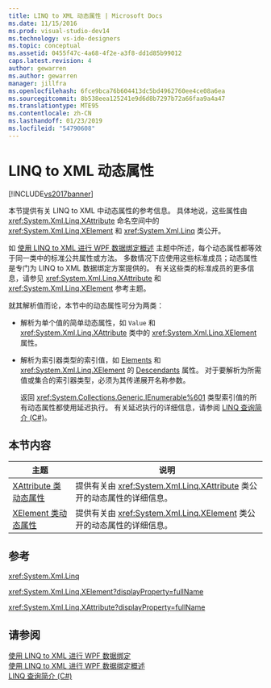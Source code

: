 ```yaml
---
title: LINQ to XML 动态属性 | Microsoft Docs
ms.date: 11/15/2016
ms.prod: visual-studio-dev14
ms.technology: vs-ide-designers
ms.topic: conceptual
ms.assetid: 0455f47c-4a68-4f2e-a3f8-dd1d85b99012
caps.latest.revision: 4
author: gewarren
ms.author: gewarren
manager: jillfra
ms.openlocfilehash: 6fce9bca76b604413dc5bd4962760ee4ce08a6ea
ms.sourcegitcommit: 8b538eea125241e9d6d8b7297b72a66faa9a4a47
ms.translationtype: MTE95
ms.contentlocale: zh-CN
ms.lasthandoff: 01/23/2019
ms.locfileid: "54790608"
---
```

# <a name="linq-to-xml-dynamic-properties"></a>LINQ to XML 动态属性
[!INCLUDE[vs2017banner](../includes/vs2017banner.md)]

本节提供有关 LINQ to XML 中动态属性的参考信息。 具体地说，这些属性由 <xref:System.Xml.Linq.XAttribute> 命名空间中的 <xref:System.Xml.Linq.XElement> 和 <xref:System.Xml.Linq> 类公开。  
  
 如 [使用 LINQ to XML 进行 WPF 数据绑定概述](../designers/wpf-data-binding-with-linq-to-xml-overview.md) 主题中所述，每个动态属性都等效于同一类中的标准公共属性或方法。 多数情况下应使用这些标准成员；动态属性是专门为 LINQ to XML 数据绑定方案提供的。 有关这些类的标准成员的更多信息，请参见 <xref:System.Xml.Linq.XAttribute> 和 <xref:System.Xml.Linq.XElement> 参考主题。  
  
 就其解析值而论，本节中的动态属性可分为两类：  
  
- 解析为单个值的简单动态属性，如 `Value` 和 <xref:System.Xml.Linq.XAttribute> 类中的 <xref:System.Xml.Linq.XElement> 属性。  
  
- 解析为索引器类型的索引值，如 [Elements](../designers/elements-xelement-dynamic-property.md) 和 <xref:System.Xml.Linq.XElement> 的 [Descendants](../designers/descendants-xelement-dynamic-property.md) 属性。 对于要解析为所需值或集合的索引器类型，必须为其传递展开名称参数。  
  
  返回 <xref:System.Collections.Generic.IEnumerable%601> 类型索引值的所有动态属性都使用延迟执行。 有关延迟执行的详细信息，请参阅 [LINQ 查询简介 (C#)](http://msdn.microsoft.com/library/37895c02-268c-41d5-be39-f7d936fa88a8)。  
  
## <a name="in-this-section"></a>本节内容  
  
|主题|说明|  
|-----------|-----------------|  
|[XAttribute 类动态属性](../designers/xattribute-class-dynamic-properties.md)|提供有关由 <xref:System.Xml.Linq.XAttribute> 类公开的动态属性的详细信息。|  
|[XElement 类动态属性](../designers/xelement-class-dynamic-properties.md)|提供有关由 <xref:System.Xml.Linq.XElement> 类公开的动态属性的详细信息。|  
  
## <a name="reference"></a>参考  
 <xref:System.Xml.Linq>  
  
 <xref:System.Xml.Linq.XElement?displayProperty=fullName>  
  
 <xref:System.Xml.Linq.XAttribute?displayProperty=fullName>  
  
## <a name="see-also"></a>请参阅  
 [使用 LINQ to XML 进行 WPF 数据绑定](../designers/wpf-data-binding-with-linq-to-xml.md)   
 [使用 LINQ to XML 进行 WPF 数据绑定概述](../designers/wpf-data-binding-with-linq-to-xml-overview.md)   
 [LINQ 查询简介 (C#)](http://msdn.microsoft.com/library/37895c02-268c-41d5-be39-f7d936fa88a8)

